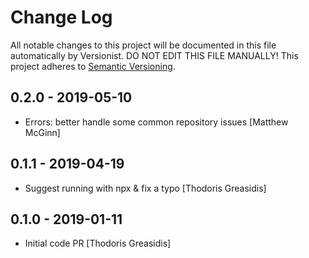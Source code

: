 # Change Log

All notable changes to this project will be documented in this file
automatically by Versionist. DO NOT EDIT THIS FILE MANUALLY!
This project adheres to [Semantic Versioning](http://semver.org/).

## 0.2.0 - 2019-05-10

* Errors: better handle some common repository issues [Matthew McGinn]

## 0.1.1 - 2019-04-19

* Suggest running with npx & fix a typo [Thodoris Greasidis]

## 0.1.0 - 2019-01-11

* Initial code PR [Thodoris Greasidis]
